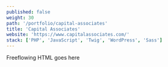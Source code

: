 ```yaml
---
published: false
weight: 30
path: '/portfolio/capital-associates'
title: 'Capital Associates'
website: 'https://www.capitalassociates.com/'
stack: ['PHP', 'JavaScript', 'Twig', 'WordPress', 'Sass']
---
```


Freeflowing HTML goes here
